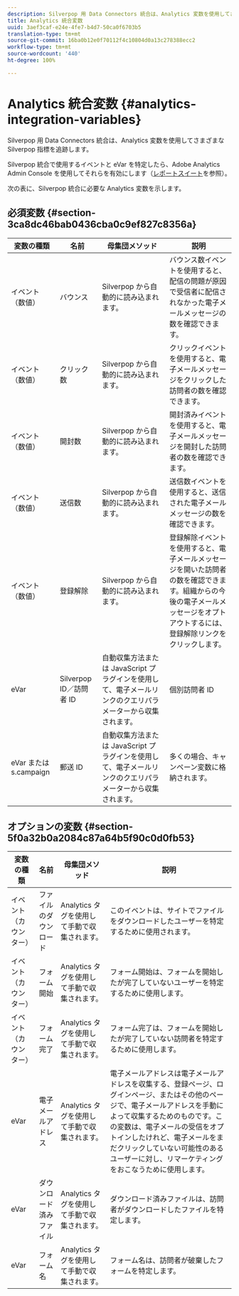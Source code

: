 ```yaml
---
description: Silverpop 用 Data Connectors 統合は、Analytics 変数を使用してさまざまな Silverpop 指標を追跡します。
title: Analytics 統合変数
uuid: 3aef3caf-e24e-4fe7-b4d7-50ca0f6703b5
translation-type: tm+mt
source-git-commit: 16ba0b12e0f70112f4c10804d0a13c278388ecc2
workflow-type: tm+mt
source-wordcount: '440'
ht-degree: 100%

---
```



# Analytics 統合変数 {#analytics-integration-variables}

Silverpop 用 Data Connectors 統合は、Analytics 変数を使用してさまざまな Silverpop 指標を追跡します。

Silverpop 統合で使用するイベントと eVar を特定したら、Adobe Analytics Admin Console を使用してそれらを有効にします（[レポートスイート](https://docs.adobe.com/content/help/ja-JP/analytics/admin/manage-report-suites/report-suites-admin.html)を参照）。

次の表に、Silverpop 統合に必要な Analytics 変数を示します。

## 必須変数 {#section-3ca8dc46bab0436cba0c9ef827c8356a}

| 変数の種類 | 名前 | 母集団メソッド | 説明 |
|---|---|---|---|
| イベント（数値） | バウンス | Silverpop から自動的に読み込まれます。 | バウンス数イベントを使用すると、配信の問題が原因で受信者に配信されなかった電子メールメッセージの数を確認できます。 |
| イベント（数値） | クリック数 | Silverpop から自動的に読み込まれます。 | クリックイベントを使用すると、電子メールメッセージをクリックした訪問者の数を確認できます。 |
| イベント（数値） | 開封数 | Silverpop から自動的に読み込まれます。 | 開封済みイベントを使用すると、電子メールメッセージを開封した訪問者の数を確認できます。 |
| イベント（数値） | 送信数 | Silverpop から自動的に読み込まれます。 | 送信数イベントを使用すると、送信された電子メールメッセージの数を確認できます。 |
| イベント（数値） | 登録解除 | Silverpop から自動的に読み込まれます。 | 登録解除イベントを使用すると、電子メールメッセージを開いた訪問者の数を確認できます。組織からの今後の電子メールメッセージをオプトアウトするには、登録解除リンクをクリックします。 |
| eVar | Silverpop ID／訪問者 ID | 自動収集方法または JavaScript プラグインを使用して、電子メールリンクのクエリパラメーターから収集されます。 | 個別訪問者 ID |
| eVar または s.campaign | 郵送 ID | 自動収集方法または JavaScript プラグインを使用して、電子メールリンクのクエリパラメーターから収集されます。 | 多くの場合、キャンペーン変数に格納されます。 |

## オプションの変数 {#section-5f0a32b0a2084c87a64b5f90c0d0fb53}

| 変数の種類 | 名前 | 母集団メソッド | 説明 |
|---|---|---|---|
| イベント（カウンター） | ファイルのダウンロード | Analytics タグを使用して手動で収集されます。 | このイベントは、サイトでファイルをダウンロードしたユーザーを特定するために使用されます。 |
| イベント（カウンター） | フォーム開始 | Analytics タグを使用して手動で収集されます。 | フォーム開始は、フォームを開始したが完了していないユーザーを特定するために使用します。 |
| イベント（カウンター） | フォーム完了 | Analytics タグを使用して手動で収集されます。 | フォーム完了は、フォームを開始したが完了していない訪問者を特定するために使用します。 |
| eVar | 電子メールアドレス | Analytics タグを使用して手動で収集されます。 | 電子メールアドレスは電子メールアドレスを収集する、登録ページ、ログインページ、またはその他のページで、電子メールアドレスを手動によって収集するためのものです。この変数は、電子メールの受信をオプトインしたけれど、電子メールをまだクリックしていない可能性のあるユーザーに対し、リマーケティングをおこなうために使用します。 |
| eVar | ダウンロード済みファイル | Analytics タグを使用して手動で収集されます。 | ダウンロード済みファイルは、訪問者がダウンロードしたファイルを特定します。 |
| eVar | フォーム名 | Analytics タグを使用して手動で収集されます。 | フォーム名は、訪問者が破棄したフォームを特定します。 |

